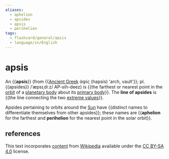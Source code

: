 ```yaml
---
aliases:
  - aphelion
  - apsides
  - apsis
  - perihelion
tags:
  - flashcard/general/apsis
  - language/in/English
---
```


# apsis

An {{__apsis__}} (from {{[Ancient Greek](Ancient%20Greek.md) ἁψίς (hapsís) 'arch, vault'}}; pl. {{apsides}} /ˈæpsɪˌdiːz/ AP-sih-deez) is {{the farthest or nearest point in the [orbit](orbit.md) of a [planetary body](planetary-mass%20object.md) about its [primary body](primary%20body.md)}}. The __line of apsides__ is {{the line connecting the two [extreme values](maximum%20and%20minimum.md)}}. <!--SR:!2024-07-19,4,270!2024-07-19,4,270!2024-07-19,4,270!2024-07-19,4,270!2024-07-19,4,270-->

Apsides pertaining to orbits around the [Sun](Sun.md) have {{distinct names to differentiate themselves from other apsides}}; these names are {{__aphelion__ for the farthest and __perihelion__ for the nearest point in the solar orbit}}. <!--SR:!2024-07-19,4,270!2024-07-18,3,250-->

## references

This text incorporates [content](https://en.wikipedia.org/wiki/apsis) from [Wikipedia](Wikipedia.md) available under the [CC BY-SA 4.0](https://creativecommons.org/licenses/by-sa/4.0/) license.
